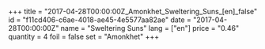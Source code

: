 +++
title = "2017-04-28T00:00:00Z_Amonkhet_Sweltering_Suns_[en]_false"
id = "f11cd406-c6ae-4018-ae45-4e5577aa82ae"
date = "2017-04-28T00:00:00Z"
name = "Sweltering Suns"
lang = ["en"]
price = "0.46"
quantity = 4
foil = false
set = "Amonkhet"
+++

